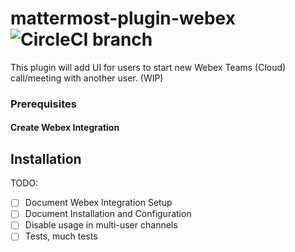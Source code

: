 # mattermost-plugin-webex ![CircleCI branch](https://img.shields.io/circleci/project/github/stevepartridge/mattermost-plugin-webex/master.svg)

This plugin will add UI for users to start new Webex Teams (Cloud) call/meeting with another user. (WIP)

### Prerequisites

#### Create Webex Integration


## Installation




TODO:

- [ ] Document Webex Integration Setup
- [ ] Document Installation and Configuration
- [ ] Disable usage in multi-user channels
- [ ] Tests, much tests

